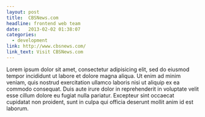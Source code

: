 ```yaml
---
layout: post
title:  CBSNews.com
headline: frontend web team
date:   2013-02-02 01:38:07
categories:
  - development
link: http://www.cbsnews.com/
link_text: Visit CBSNews.com
---
```

Lorem ipsum dolor sit amet, consectetur adipisicing elit, sed do eiusmod tempor incididunt ut labore et dolore magna aliqua. Ut enim ad minim veniam, quis nostrud exercitation ullamco laboris nisi ut aliquip ex ea commodo consequat. Duis aute irure dolor in reprehenderit in voluptate velit esse cillum dolore eu fugiat nulla pariatur. Excepteur sint occaecat cupidatat non proident, sunt in culpa qui officia deserunt mollit anim id est laborum.

